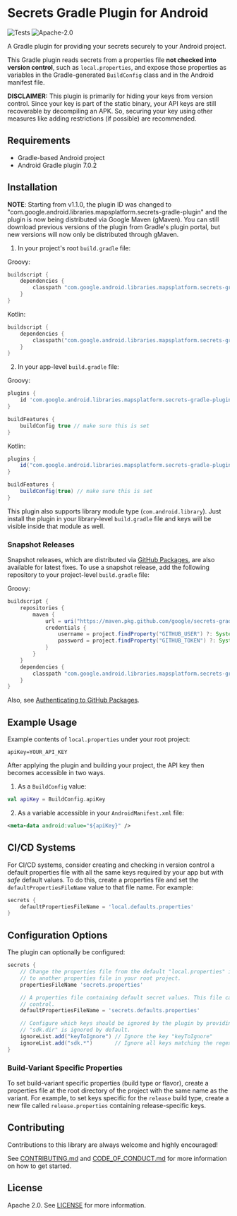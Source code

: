 # Secrets Gradle Plugin for Android
![Tests](https://github.com/google/secrets-gradle-plugin/workflows/Tests/badge.svg)
![Apache-2.0](https://img.shields.io/badge/license-Apache-blue)

A Gradle plugin for providing your secrets securely to your Android project.

This Gradle plugin reads secrets from a properties file **not checked into version control**,
such as `local.properties`, and expose those properties as variables in the Gradle-generated `BuildConfig`
class and in the Android manifest file.

**DISCLAIMER:** This plugin is primarily for hiding your keys from version control. Since your key is part of the static binary, your API keys are still recoverable by decompiling an APK. So, securing your key using other measures like adding restrictions (if possible) are recommended.

## Requirements
* Gradle-based Android project
* Android Gradle plugin 7.0.2

## Installation

**NOTE**: Starting from v1.1.0, the plugin ID was changed to "com.google.android.libraries.mapsplatform.secrets-gradle-plugin" and the plugin is now being distributed via Google Maven (gMaven).  You can still download previous versions of the plugin from Gradle's plugin portal, but new versions will now only be distributed through gMaven.

1. In your project's root `build.gradle` file:

Groovy:
```groovy
buildscript {
    dependencies {
        classpath "com.google.android.libraries.mapsplatform.secrets-gradle-plugin:secrets-gradle-plugin:2.0.1"
    }
}
```

Kotlin:
```kotlin
buildscript {
    dependencies {
        classpath("com.google.android.libraries.mapsplatform.secrets-gradle-plugin:secrets-gradle-plugin:2.0.1")
    }
}
```

2. In your app-level `build.gradle` file:

Groovy:
```groovy
plugins {
    id 'com.google.android.libraries.mapsplatform.secrets-gradle-plugin'
}

buildFeatures {
    buildConfig true // make sure this is set
}
```

Kotlin:
```groovy
plugins {
    id("com.google.android.libraries.mapsplatform.secrets-gradle-plugin")
}

buildFeatures {
    buildConfig(true) // make sure this is set
}
```

This plugin also supports library module type (`com.android.library`). Just install the plugin in your library-level `build.gradle` file and keys will be visible inside that module as well.

### Snapshot Releases

Snapshot releases, which are distributed via [GitHub Packages](https://github.com/orgs/google/packages?repo_name=secrets-gradle-plugin), are also available for latest fixes. To use a snapshot release, add the following repository to your project-level `build.gradle` file:

Groovy:
```groovy
buildscript {
    repositories {
        maven {
            url = uri("https://maven.pkg.github.com/google/secrets-gradle-plugin")
            credentials {
                username = project.findProperty("GITHUB_USER") ?: System.getenv("GITHUB_USER")
                password = project.findProperty("GITHUB_TOKEN") ?: System.getenv("GITHUB_TOKEN")
            }
        }
    }
    dependencies {
        classpath "com.google.android.libraries.mapsplatform.secrets-gradle-plugin:secrets-gradle-plugin:<version>-SNAPSHOT"
    }
}
```

Also, see [Authenticating to GitHub Packages](https://docs.github.com/en/packages/learn-github-packages/introduction-to-github-packages#authenticating-to-github-packages).


## Example Usage

Example contents of `local.properties` under your root project:
```
apiKey=YOUR_API_KEY
```

After applying the plugin and building your project, the API key then becomes accessible in two ways.

  1. As a `BuildConfig` value:
  ```kotlin
  val apiKey = BuildConfig.apiKey
  ```
  2. As a variable accessible in your `AndroidManifest.xml` file:
  ```xml
  <meta-data android:value="${apiKey}" />
  ```

## CI/CD Systems

For CI/CD systems, consider creating and checking in version control a default properties file with all
the same keys required by your app but with _safe_ default values. To do this, create a properties file
and set the `defaultPropertiesFileName` value to that file name. For example:

```groovy
secrets {
    defaultPropertiesFileName = 'local.defaults.properties'
}
```

## Configuration Options

The plugin can optionally be configured:

```groovy
secrets {
    // Change the properties file from the default "local.properties" in your root project
    // to another properties file in your root project.
    propertiesFileName 'secrets.properties'

    // A properties file containing default secret values. This file can be checked in version
    // control.
    defaultPropertiesFileName = 'secrets.defaults.properties'

    // Configure which keys should be ignored by the plugin by providing regular expressions.
    // "sdk.dir" is ignored by default.
    ignoreList.add("keyToIgnore") // Ignore the key "keyToIgnore"
    ignoreList.add("sdk.*")       // Ignore all keys matching the regexp "sdk.*"
}
```

### Build-Variant Specific Properties

To set build-variant specific properties (build type or flavor), create a properties file at the
root directory of the project with the same name as the variant. For example, to set keys specific
for the `release` build type, create a new file called `release.properties` containing
release-specific keys.

## Contributing

Contributions to this library are always welcome and highly encouraged!

See [CONTRIBUTING.md](CONTRIBUTING.md) and [CODE_OF_CONDUCT.md](CODE_OF_CONDUCT.md) for more 
information on how to get started.

## License
Apache 2.0. See [LICENSE](LICENSE) for more information.

